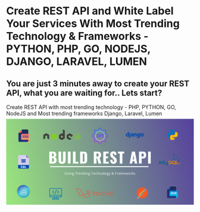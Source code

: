 # Create REST API and White Label Your Services With Most Trending Technology & Frameworks - PYTHON, PHP, GO, NODEJS, DJANGO, LARAVEL, LUMEN

## You are just 3 minutes away to create your REST API, what you are waiting for.. Lets start?

Create REST API with most trending technology - PHP, PYTHON, GO, NodeJS and Most trending frameworks Django, Laravel, Lumen
![Build REST API Using Trending Technology](https://github.com/TravelXML/Create-API-PYTHON-PHP-NODEJS-GO-DJANGO-LARAVEL-LUMEN-REST-API/blob/main/images/Build%20REST%20api.png)
